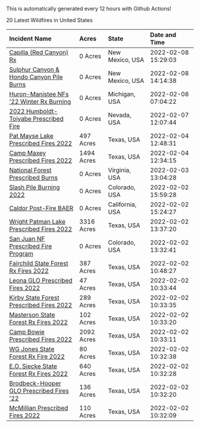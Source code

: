 This is automatically generated every 12 hours with Github Actions!

20 Latest Wildfires in United States

 | Incident Name | Acres | State | Date and Time |
|:---|:---|:---|:---|
| [Capilla (Red Canyon) Rx](https://inciweb.nwcg.gov/incident/7949/) | 0 Acres | New Mexico, USA | 2022-02-08 15:29:03 |
| [Sulphur Canyon & Hondo Canyon Pile Burns](https://inciweb.nwcg.gov/incident/7948/) | 0 Acres | New Mexico, USA | 2022-02-08 14:14:38 |
| [Huron-Manistee NFs '22 Winter Rx Burning](https://inciweb.nwcg.gov/incident/7928/) | 0 Acres | Michigan, USA | 2022-02-08 07:04:22 |
| [2022 Humboldt-Toiyabe Prescribed Fire](https://inciweb.nwcg.gov/incident/7310/) | 0 Acres | Nevada, USA | 2022-02-07 12:07:44 |
| [Pat Mayse Lake Prescribed Fires 2022](https://inciweb.nwcg.gov/incident/7947/) | 497 Acres | Texas, USA | 2022-02-04 12:48:31 |
| [Camp Maxey Prescribed Fires 2022](https://inciweb.nwcg.gov/incident/7946/) | 1494 Acres | Texas, USA | 2022-02-04 12:34:15 |
| [National Forest Prescribed Burns](https://inciweb.nwcg.gov/incident/7945/) | 0 Acres | Virginia, USA | 2022-02-03 13:04:28 |
| [Slash Pile Burning 2022](https://inciweb.nwcg.gov/incident/4648/) | 0 Acres | Colorado, USA | 2022-02-02 15:59:28 |
| [Caldor Post-Fire BAER](https://inciweb.nwcg.gov/incident/7842/) | 0 Acres | California, USA | 2022-02-02 15:24:27 |
| [Wright Patman Lake Prescribed Fires 2022](https://inciweb.nwcg.gov/incident/7942/) | 3316 Acres | Texas, USA | 2022-02-02 13:37:20 |
| [San Juan NF Prescribed Fire Program](https://inciweb.nwcg.gov/incident/6288/) | 0 Acres | Colorado, USA | 2022-02-02 13:32:41 |
| [Fairchild State Forest Rx Fires 2022](https://inciweb.nwcg.gov/incident/7935/) | 387 Acres | Texas, USA | 2022-02-02 10:48:27 |
| [Leona GLO Prescribed Fires 2022](https://inciweb.nwcg.gov/incident/7936/) | 47 Acres | Texas, USA | 2022-02-02 10:33:44 |
| [Kirby State Forest Prescribed Fires 2022](https://inciweb.nwcg.gov/incident/7930/) | 289 Acres | Texas, USA | 2022-02-02 10:33:35 |
| [Masterson State Forest Rx Fires 2022](https://inciweb.nwcg.gov/incident/7941/) | 102 Acres | Texas, USA | 2022-02-02 10:33:20 |
| [Camp Bowie Prescribed Fires 2022](https://inciweb.nwcg.gov/incident/7943/) | 2092 Acres | Texas, USA | 2022-02-02 10:33:11 |
| [WG Jones State Forest Rx Fire 2022](https://inciweb.nwcg.gov/incident/7938/) | 80 Acres | Texas, USA | 2022-02-02 10:32:38 |
| [E.O. Siecke State Forest Rx Fires 2022](https://inciweb.nwcg.gov/incident/7940/) | 640 Acres | Texas, USA | 2022-02-02 10:32:28 |
| [Brodbeck-Hooper GLO Prescribed Fires '22](https://inciweb.nwcg.gov/incident/7937/) | 136 Acres | Texas, USA | 2022-02-02 10:32:20 |
| [McMillian Prescribed Fires 2022](https://inciweb.nwcg.gov/incident/7931/) | 110 Acres | Texas, USA | 2022-02-02 10:32:09 |
